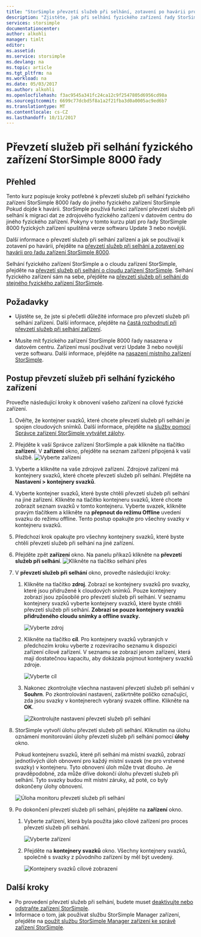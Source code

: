 ```yaml
---
title: "StorSimple převzetí služeb při selhání, zotavení po havárii pro fyzické zařízení řady StorSimple 8000 | Microsoft Docs"
description: "Zjistěte, jak při selhání fyzického zařízení řady StorSimple 8000 do jiného fyzického zařízení."
services: storsimple
documentationcenter: 
author: alkohli
manager: timlt
editor: 
ms.assetid: 
ms.service: storsimple
ms.devlang: na
ms.topic: article
ms.tgt_pltfrm: na
ms.workload: na
ms.date: 05/03/2017
ms.author: alkohli
ms.openlocfilehash: f3ac9545a341fc24ca12c9f2547805d6956cd98a
ms.sourcegitcommit: 6699c77dcbd5f8a1a2f21fba3d0a0005ac9ed6b7
ms.translationtype: MT
ms.contentlocale: cs-CZ
ms.lasthandoff: 10/11/2017
---
```

# <a name="fail-over-to-a-storsimple-8000-series-physical-device"></a>Převzetí služeb při selhání fyzického zařízení StorSimple 8000 řady

## <a name="overview"></a>Přehled

Tento kurz popisuje kroky potřebné k převzetí služeb při selhání fyzického zařízení StorSimple 8000 řady do jiného fyzického zařízení StorSimple Pokud dojde k havárii. StorSimple používá funkci zařízení převzetí služeb při selhání k migraci dat ze zdrojového fyzického zařízení v datovém centru do jiného fyzického zařízení. Pokyny v tomto kurzu platí pro řady StorSimple 8000 fyzických zařízení spuštěná verze softwaru Update 3 nebo novější.

Další informace o převzetí služeb při selhání zařízení a jak se používají k zotavení po havárii, přejděte na [převzetí služeb při selhání a zotavení po havárii pro řadu zařízení StorSimple 8000](storsimple-8000-device-failover-disaster-recovery.md).

Selhání fyzického zařízení StorSimple a o cloudu zařízení StorSimple, přejděte na [převzetí služeb při selhání o cloudu zařízení StorSimple](storsimple-8000-device-failover-cloud-appliance.md). Selhání fyzického zařízení sám na sebe, přejděte na [převzetí služeb při selhání do stejného fyzického zařízení StorSimple](storsimple-8000-device-failover-same-device.md).


## <a name="prerequisites"></a>Požadavky

- Ujistěte se, že jste si přečetli důležité informace pro převzetí služeb při selhání zařízení. Další informace, přejděte na [častá rozhodnutí při převzetí služeb při selhání zařízení](storsimple-8000-device-failover-disaster-recovery.md).

- Musíte mít fyzického zařízení StorSimple 8000 řady nasazena v datovém centru. Zařízení musí používat verzi Update 3 nebo novější verze softwaru. Další informace, přejděte na [nasazení místního zařízení StorSimple](storsimple-8000-deployment-walkthrough-u2.md).


## <a name="steps-to-fail-over-to-a-physical-device"></a>Postup převzetí služeb při selhání fyzického zařízení

Proveďte následující kroky k obnovení vašeho zařízení na cílové fyzické zařízení.

1. Ověřte, že kontejner svazků, které chcete převzetí služeb při selhání je spojen cloudových snímků. Další informace, přejděte na [služby pomocí Správce zařízení StorSimple vytvářet zálohy](storsimple-8000-manage-backup-policies-u2.md).
2. Přejděte k vaší Správce zařízení StorSimple a pak klikněte na tlačítko **zařízení**. V **zařízení** okno, přejděte na seznam zařízení připojená k vaší službě.
    ![Vyberte zařízení](./media/storsimple-8000-device-failover-disaster-recovery/failover-phy-dev1.png)
3. Vyberte a klikněte na vaše zdrojové zařízení. Zdrojové zařízení má kontejnery svazků, které chcete převzetí služeb při selhání. Přejděte na **Nastavení > kontejnery svazků**.
4. Vyberte kontejner svazků, které byste chtěli převzetí služeb při selhání na jiné zařízení. Klikněte na tlačítko kontejneru svazků, které chcete zobrazit seznam svazků v tomto kontejneru. Vyberte svazek, klikněte pravým tlačítkem a klikněte na **přepnout do režimu Offline** uvedení svazku do režimu offline. Tento postup opakujte pro všechny svazky v kontejneru svazků.
5. Předchozí krok opakujte pro všechny kontejnery svazků, které byste chtěli převzetí služeb při selhání na jiné zařízení.
6. Přejděte zpět **zařízení** okno. Na panelu příkazů klikněte na **převzetí služeb při selhání**.
    ![Klikněte na tlačítko selhání přes](./media/storsimple-8000-device-failover-disaster-recovery/failover-phy-dev2.png)
    
7. V **převzetí služeb při selhání** okno, proveďte následující kroky:
   
   1. Klikněte na tlačítko **zdroj**. Zobrazí se kontejnery svazků pro svazky, které jsou přidružené k cloudových snímků. Pouze kontejnery zobrazí jsou způsobilé pro převzetí služeb při selhání. V seznamu kontejnery svazků vyberte kontejnery svazků, které byste chtěli převzetí služeb při selhání. **Zobrazí se pouze kontejnery svazků přidruženého cloudu snímky a offline svazky.**

       ![Vyberte zdroj](./media/storsimple-8000-device-failover-disaster-recovery/failover-phy-dev5.png)
   2. Klikněte na tlačítko **cíl**. Pro kontejnery svazků vybraných v předchozím kroku vyberte z rozevíracího seznamu k dispozici zařízení cílové zařízení. V seznamu se zobrazí jenom zařízení, která mají dostatečnou kapacitu, aby dokázala pojmout kontejnery svazků zdroje.

        ![Vyberte cíl](./media/storsimple-8000-device-failover-disaster-recovery/failover-phy-dev6.png)

   3. Nakonec zkontrolujte všechna nastavení převzetí služeb při selhání v **Souhrn**. Po zkontrolování nastavení, zaškrtněte políčko označující, zda jsou svazky v kontejnerech vybraný svazek offline. Klikněte na **OK**.

       ![Zkontrolujte nastavení převzetí služeb při selhání](./media/storsimple-8000-device-failover-disaster-recovery/failover-phy-dev8.png)
  
8. StorSimple vytvoří úlohu převzetí služeb při selhání. Kliknutím na úlohu oznámení monitorování úlohy převzetí služeb při selhání pomocí **úlohy** okno.

    Pokud kontejneru svazků, které při selhání má místní svazků, zobrazí jednotlivých úloh obnovení pro každý místní svazek (ne pro vrstvené svazky) v kontejneru. Tyto obnovení úloh může trvat dlouho. Je pravděpodobné, zda může dříve dokončí úlohu převzetí služeb při selhání. Tyto svazky budou mít místní záruky, až poté, co byly dokončeny úlohy obnovení.

    ![Úloha monitoru převzetí služeb při selhání](./media/storsimple-8000-device-failover-disaster-recovery/failover-phy-dev13.png)

9. Po dokončení převzetí služeb při selhání, přejděte na **zařízení** okno.
   
   1. Vyberte zařízení, která byla použita jako cílové zařízení pro proces převzetí služeb při selhání.

       ![Vyberte zařízení](./media/storsimple-8000-device-failover-disaster-recovery/failover-phy-dev14.png)

   2. Přejděte na **kontejnery svazků** okno. Všechny kontejnery svazků, společně s svazky z původního zařízení by měl být uvedený.

       ![Kontejnery svazků cílové zobrazení](./media/storsimple-8000-device-failover-disaster-recovery/failover-phy-dev16.png)


## <a name="next-steps"></a>Další kroky

* Po provedení převzetí služeb při selhání, budete muset [deaktivujte nebo odstraňte zařízení StorSimple](storsimple-8000-deactivate-and-delete-device.md).
* Informace o tom, jak používat službu StorSimple Manager zařízení, přejděte na [použít službu StorSimple Manager zařízení ke správě zařízení StorSimple](storsimple-8000-manager-service-administration.md).

